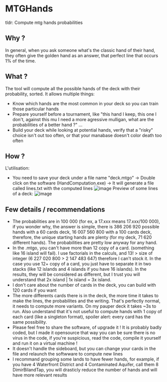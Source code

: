 # MTGHands
tldr: Compute mtg hands probabilities

## Why ?
In general, when you ask someone what's the classic hand of their hand, they often give the golden hand as an answer, that perfect line that occurs 1% of the time.

## What ?
The tool will compute all the possible hands of the deck with their probability, sorted.
It allows multiple things:
- Know which hands are the most common in your deck so you can train those particular hands
- Prepare yourself before a tournament, like "this hand I keep, this one I don't, against this mu I need a more agressive mulligan, what are the probabilities of a better hand ?" ...
- Build your deck while looking at potential hands, verify that a "risky" choice isn't out too often, or that your manabase doesn't color death too often

## How ?
L'utilisation:
- You need to save your deck under a file name "deck.mtgo"
-> Double click on the software (HandComputation.exe)
-> It will generate a file called lines.txt with the computed lines
![image](https://github.com/AxelLavielle/MTGHands/assets/12008266/90e328ad-96cd-47b3-937e-ed0dfcdbacbb)
Preview of some lines of a deck:
![image](https://github.com/AxelLavielle/MTGHands/assets/12008266/cfdb4513-5f61-45ba-93de-dc92f16787f1)

## Few details / recommendations
- The probabilities are in 100 000 (for ex, a 17.xxx means 17.xxx/100 000), if you wonder why, the answer is simple, there is 386 206 920 possible hands with a 60 cards deck, 16 007 560 800 with a 100 cards deck, therefore, the unique starting hands are plenty (for my deck, 71 620 different hands). The probabilities are pretty low anyway for any hand.
- In the .mtgo, you can't have more than 12 copy of a card. (something like 16 island will fail). I use factorials in the calculs, and 13! > size of integer (6 227 020 800 > 2 147 483 647) therefore I can't stock it. In the case you use 12+ copy of a card, you just have to separate it in two stacks (like 12 islands and 4 islands if you have 16 islands). In the results, they will be considered as different, but I trust you will understand that 2x island | 1x island = 3x island.
- I don't care about the number of cards in the deck, you can build with 120 cards if you want
- The more differents cards there is in the deck, the more time it takes to make the lines, the probabilites and the writing. That's perfectly normal, it needs to compute more variants. On my pauper deck it takes ~3s to run. Also understand that it's not useful to compute hands with 1 copy of each card (like a singleton format), spoiler alert: every card has the same possibility.
- Please feel free to share the software, of upgrade it ! It is probably badly coded, but I made it opensource that way you can be sure there is no virus in the code, if you're suspicious, read the code, compile it yourself and run it on a virtual machine !
- It doesn't handle the sideboard, but you can change your cards in the file and relaunch the softwware to compute new lines
- I recommand grouping some lands to have fewer hands, for example, if you have 4 Waterfront District and 4 Contaminated Aquifer, call them 8 DimirBilandTap, you will drasticly reduce the number of hands and will have more relevant results
